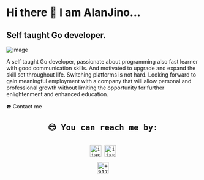 # Hi there 👋  I am AlanJino...

## Self taught Go developer.

![image](https://media.istockphoto.com/id/1303169188/photo/devops-concept.jpg?s=612x612&w=0&k=20&c=RzgMNp4TqIzpjZddZ4Lqyun9uXg5P1uF586BBIy1Fu8=)

A self taught Go developer, passionate about programming also fast learner with good communication skills. And motivated to upgrade and expand the skill set throughout life. Switching platforms is not hard. Looking forward to gain meaningful employment with a company that will allow personal and professional growth without limiting the opportunity for further enlightenment and enhanced education.


<!-- ![image](https://media.istockphoto.com/id/1303169188/photo/devops-concept.jpg?s=612x612&w=0&k=20&c=RzgMNp4TqIzpjZddZ4Lqyun9uXg5P1uF586BBIy1Fu8=) -->


  <summary>☎️ Contact me</summary>
<div>
  <samp>
    <h2 align="center">😎 You can reach me by:</h2>
    <p align="center">
      <br/>
      <a href="https://www.linkedin.com/in/an1l4/" target="blank"><img align="center"
         src="https://img.shields.io/badge/linkedin-%231DA1F2.svg?style=for-the-badge&logo=linkedin&logoColor=white"
         alt="ijasmoopan" height="30"/></a>
      <a href="https://mailto:1995anila@gmail.com" target="blank"><img align="center"
         src="https://img.shields.io/badge/gmail-EA4335.svg?style=for-the-badge&logo=gmail&logoColor=white"
         alt="ijasmoopan" height="30"/></a>
    </p>
  <p align="center">
      <a href="https://wa.me/+918129217264" target="blank"><img align="center"
         src="https://img.shields.io/badge/whatsapp-4B7F1.svg?style=for-the-badge&logo=whatsapp&logoColor=white"
         alt="+917034464400" height="30"/></a>
      <br>
    </p>
  </samp>
</div>
